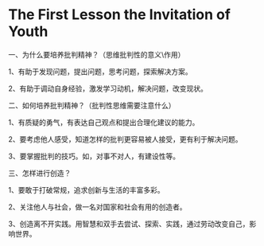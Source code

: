 # The First Lesson the Invitation of Youth


一、为什么要培养批判精神？（思维批判性的意义\作用）

1、有助于发现问题，提出问题，思考问题，探索解决方案。

2、有助于调动自身经验，激发学习动机，解决问题，改变现状。

二、如何培养批判精神？（批判性思维需要注意什么）

1、有质疑的勇气，有表达自己观点和提出合理化建议的能力。

2、要考虑他人感受，知道怎样的批判更容易被人接受，更有利于解决问题。

3、要掌握批判的技巧。如，对事不对人，有建设性等。

三、怎样进行创造？

1、要敢于打破常规，追求创新与生活的丰富多彩。

2、关注他人与社会，做一名对国家和社会有用的创造者。

3、创造离不开实践。用智慧和双手去尝试、探索、实践，通过劳动改变自己，影响世界。
